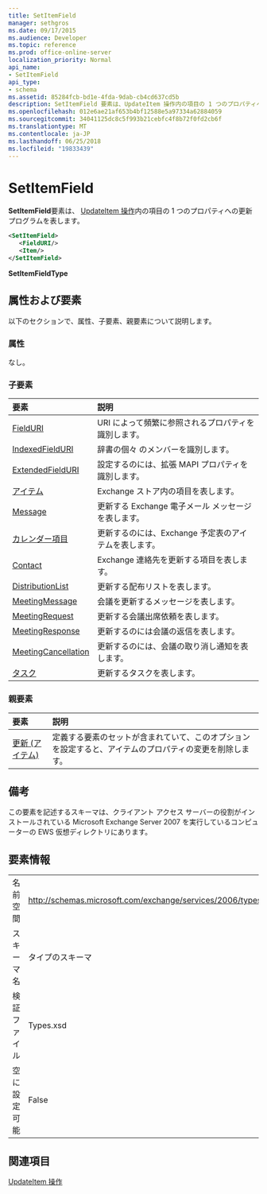 ```yaml
---
title: SetItemField
manager: sethgros
ms.date: 09/17/2015
ms.audience: Developer
ms.topic: reference
ms.prod: office-online-server
localization_priority: Normal
api_name:
- SetItemField
api_type:
- schema
ms.assetid: 85284fcb-bd1e-4fda-9dab-cb4cd637cd5b
description: SetItemField 要素は、UpdateItem 操作内の項目の 1 つのプロパティへの更新プログラムを表します。
ms.openlocfilehash: 012e6ae21af653b4bf12588e5a97334a62884059
ms.sourcegitcommit: 34041125dc8c5f993b21cebfc4f8b72f0fd2cb6f
ms.translationtype: MT
ms.contentlocale: ja-JP
ms.lasthandoff: 06/25/2018
ms.locfileid: "19833439"
---
```

# <a name="setitemfield"></a>SetItemField

**SetItemField**要素は、 [UpdateItem 操作](updateitem-operation.md)内の項目の 1 つのプロパティへの更新プログラムを表します。
  
```xml
<SetItemField>
   <FieldURI/>
   <Item/>
</SetItemField>
```

 **SetItemFieldType**
## <a name="attributes-and-elements"></a>属性および要素

以下のセクションで、属性、子要素、親要素について説明します。
  
### <a name="attributes"></a>属性

なし。
  
### <a name="child-elements"></a>子要素

|**要素**|**説明**|
|:-----|:-----|
|[FieldURI](fielduri.md) <br/> |URI によって頻繁に参照されるプロパティを識別します。  <br/> |
|[IndexedFieldURI](indexedfielduri.md) <br/> |辞書の個々 のメンバーを識別します。  <br/> |
|[ExtendedFieldURI](extendedfielduri.md) <br/> |設定するのには、拡張 MAPI プロパティを識別します。  <br/> |
|[アイテム](item.md) <br/> |Exchange ストア内の項目を表します。  <br/> |
|[Message](message-ex15websvcsotherref.md) <br/> |更新する Exchange 電子メール メッセージを表します。  <br/> |
|[カレンダー項目](calendaritem.md) <br/> |更新するのには、Exchange 予定表のアイテムを表します。  <br/> |
|[Contact](contact.md) <br/> |Exchange 連絡先を更新する項目を表します。  <br/> |
|[DistributionList](distributionlist.md) <br/> |更新する配布リストを表します。  <br/> |
|[MeetingMessage](meetingmessage.md) <br/> |会議を更新するメッセージを表します。  <br/> |
|[MeetingRequest](meetingrequest.md) <br/> |更新する会議出席依頼を表します。  <br/> |
|[MeetingResponse](meetingresponse.md) <br/> |更新するのには会議の返信を表します。  <br/> |
|[MeetingCancellation](meetingcancellation.md) <br/> |更新するのには、会議の取り消し通知を表します。  <br/> |
|[タスク](task.md) <br/> |更新するタスクを表します。  <br/> |
   
### <a name="parent-elements"></a>親要素

|**要素**|**説明**|
|:-----|:-----|
|[更新 (アイテム)](updates-item.md) <br/> |定義する要素のセットが含まれていて、このオプションを設定すると、アイテムのプロパティの変更を削除します。  <br/> |
   
## <a name="remarks"></a>備考

この要素を記述するスキーマは、クライアント アクセス サーバーの役割がインストールされている Microsoft Exchange Server 2007 を実行しているコンピューターの EWS 仮想ディレクトリにあります。
  
## <a name="element-information"></a>要素情報

|||
|:-----|:-----|
|名前空間  <br/> |http://schemas.microsoft.com/exchange/services/2006/types  <br/> |
|スキーマ名  <br/> |タイプのスキーマ  <br/> |
|検証ファイル  <br/> |Types.xsd  <br/> |
|空に設定可能  <br/> |False  <br/> |
   
## <a name="see-also"></a>関連項目




  [UpdateItem 操作](updateitem-operation.md)

